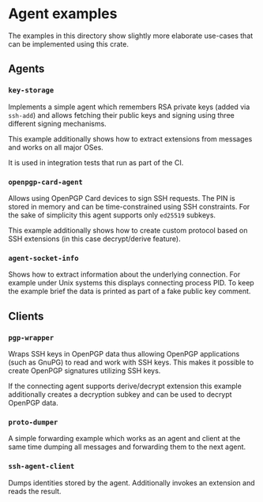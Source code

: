 # Agent examples

The examples in this directory show slightly more elaborate use-cases that can be implemented using this crate.

## Agents

### `key-storage`

Implements a simple agent which remembers RSA private keys (added via `ssh-add`) and allows fetching their public keys and signing using three different signing mechanisms.

This example additionally shows how to extract extensions from messages and works on all major OSes.

It is used in integration tests that run as part of the CI.

### `openpgp-card-agent`

Allows using OpenPGP Card devices to sign SSH requests.
The PIN is stored in memory and can be time-constrained using SSH constraints.
For the sake of simplicity this agent supports only `ed25519` subkeys.

This example additionally shows how to create custom protocol based on SSH extensions (in this case decrypt/derive feature).

### `agent-socket-info`

Shows how to extract information about the underlying connection.
For example under Unix systems this displays connecting process PID.
To keep the example brief the data is printed as part of a fake public key comment.

## Clients

### `pgp-wrapper`

Wraps SSH keys in OpenPGP data thus allowing OpenPGP applications (such as GnuPG) to read and work with SSH keys.
This makes it possible to create OpenPGP signatures utilizing SSH keys.

If the connecting agent supports derive/decrypt extension this example additionally creates a decryption subkey and can be used to decrypt OpenPGP data.

### `proto-dumper`

A simple forwarding example which works as an agent and client at the same time dumping all messages and forwarding them to the next agent.

### `ssh-agent-client`

Dumps identities stored by the agent.
Additionally invokes an extension and reads the result.
